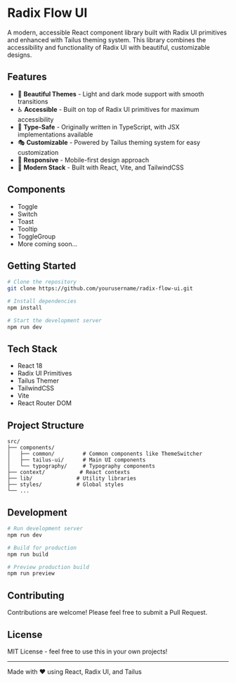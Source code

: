 # Radix Flow UI

A modern, accessible React component library built with Radix UI primitives and enhanced with Tailus theming system. This library combines the accessibility and functionality of Radix UI with beautiful, customizable designs.

## Features

- 🎨 **Beautiful Themes** - Light and dark mode support with smooth transitions
- ♿ **Accessible** - Built on top of Radix UI primitives for maximum accessibility
- 🎯 **Type-Safe** - Originally written in TypeScript, with JSX implementations available
- 🎭 **Customizable** - Powered by Tailus theming system for easy customization
- 📱 **Responsive** - Mobile-first design approach
- 🚀 **Modern Stack** - Built with React, Vite, and TailwindCSS

## Components

- Toggle
- Switch
- Toast
- Tooltip
- ToggleGroup
- More coming soon...

## Getting Started

```bash
# Clone the repository
git clone https://github.com/yourusername/radix-flow-ui.git

# Install dependencies
npm install

# Start the development server
npm run dev
```

## Tech Stack

- React 18
- Radix UI Primitives
- Tailus Themer
- TailwindCSS
- Vite
- React Router DOM

## Project Structure

```
src/
├── components/
│   ├── common/         # Common components like ThemeSwitcher
│   ├── tailus-ui/      # Main UI components
│   └── typography/     # Typography components
├── context/           # React contexts
├── lib/              # Utility libraries
├── styles/           # Global styles
└── ...
```

## Development

```bash
# Run development server
npm run dev

# Build for production
npm run build

# Preview production build
npm run preview
```

## Contributing

Contributions are welcome! Please feel free to submit a Pull Request.

## License

MIT License - feel free to use this in your own projects!

---

Made with ❤️ using React, Radix UI, and Tailus